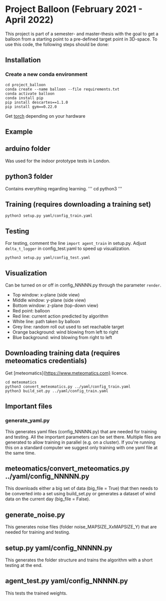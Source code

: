 # Project Balloon (February 2021 - April 2022)

This project is part of a semester- and master-thesis with the goal to get a balloon from a starting point to a pre-defined target point in 3D-space.
To use this code, the following steps should be done:

## Installation
### Create a new conda environment
```
cd project_balloon
conda create --name balloon --file requirements.txt
conda activate balloon
conda install pip
pip install descartes==1.1.0
pip install gym==0.22.0
```
Get [torch](https://pytorch.org/get-started/locally/) depending on your hardware

## Example
## arduino folder
Was used for the indoor prototype tests in London.

## python3 folder
Contains everything regarding learning.
'''
cd python3
'''

## Training (requires downloading a training set)
```
python3 setup.py yaml/config_train.yaml
```

## Testing
For testing, comment the line ```import agent_train``` in setup.py. Adjust ```delta_t_logger``` in config_test.yaml to speed up visualization.
```
python3 setup.py yaml/config_test.yaml
```

## Visualization
Can be turned on or off in config_NNNNN.py through the parameter ```render```.
- Top window: x-plane (side view)
- Middle window: y-plane (side view)
- Bottom window: z-plane (top-down view)
- Red point: balloon
- Red line: current action predicted by algorithm
- White line: path taken by balloon
- Grey line: random roll out used to set reachable target
- Orange background: wind blowing from left to right
- Blue background: wind blowing from right to left

## Downloading training data (requires meteomatics credentials)
Get [meteomatics]{https://www.meteomatics.com} licence.
```
cd meteomatics
python3 convert_meteomatics.py ../yaml/config_train.yaml
python3 build_set.py ../yaml/config_train.yaml
```

## Important files
### generate_yaml.py
This generates yaml files (config_NNNNN.py) that are needed for training and testing. All the important parameters can be set there. Multiple files are generated to allow training in parallel (e.g. on a cluster). If you're running this on a standard computer we suggest only training with one yaml file at the same time.

## meteomatics/convert_meteomatics.py ../yaml/config_NNNNN.py
This downloads either a big set of data (big_file = True) that then needs to be converted into a set using build_set.py or generates a dataset of wind data on the current day (big_file = False).

## generate_noise.py
This generates noise files (folder noise_MAPSIZE_XxMAPSIZE_Y) that are needed for training and testing.

## setup.py yaml/config_NNNNN.py
This generates the folder structure and trains the algorithm with a short testing at the end.

## agent_test.py yaml/config_NNNNN.py
This tests the trained weights.